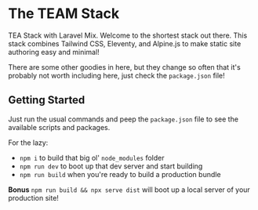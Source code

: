 # The TEAM Stack

TEA Stack with Laravel Mix.  Welcome to the shortest stack out there. This stack combines Tailwind CSS, Eleventy, and Alpine.js to make static site authoring easy and minimal!

There are some other goodies in here, but they change so often that it's probably not worth including here, just check the `package.json` file!

## Getting Started

Just run the usual commands and peep the `package.json` file to see the available scripts and packages.

For the lazy:

- `npm i` to build that big ol' `node_modules` folder
- `npm run dev` to boot up that dev server and start building
- `npm run build` when you're ready to build a production bundle

**Bonus**
`npm run build && npx serve dist` will boot up a local server of your production site!
